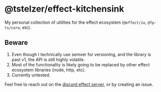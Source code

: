 # @tstelzer/effect-kitchensink

My personal collection of utilities for the effect ecosystem (`@effect/io`,
`@fp-ts/core`, etc).

## Beware

1. Even though I technically use semver for versioning, and the library is past
   v1, the API is still highly volatile.
2. Most of the functionality is likely going to be replaced by other effect
   ecosystem libraries (node, http, etc).
3. Currently untested.

Feel free to reach out on the [discord effect server](https://discord.gg/8nzxdVB2zG), or by creating an issue.
